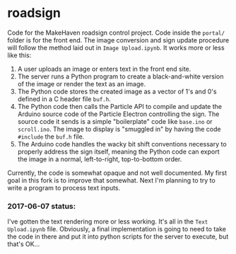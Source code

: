 # roadsign

Code for the MakeHaven roadsign control project. Code inside the `portal/` folder is for the front end. The image conversion and sign update procedure will follow the method laid out in `Image Upload.ipynb`. It works more or less like this:

1. A user uploads an image or enters text in the front end site.
2. The server runs a Python program to create a black-and-white version of the image or render the text as an image.
3. The Python code stores the created image as a vector of 1's and 0's defined in a C header file `buf.h`.
4. The Python code then calls the Particle API to compile and update the Arduino source code of the Particle Electron controlling the sign. The source code it sends is a simple "boilerplate" code like `base.ino` or `scroll.ino`. The image to display is "smuggled in" by having the code `#include` the `buf.h` file.
5. The Arduino code handles the wacky bit shift conventions necessary to properly address the sign itself, meaning the Python code can export the image in a normal, left-to-right, top-to-bottom order.

Currently, the code is somewhat opaque and not well documented. My first goal in this fork is to improve that somewhat. Next I'm planning to try to write a program to process text inputs.

### 2017-06-07 status:
I've gotten the text rendering more or less working. It's all in the `Text Upload.ipynb` file. Obviously, a final implementation is going to need to take the code in there and put it into python scripts for the server to execute, but that's OK...
